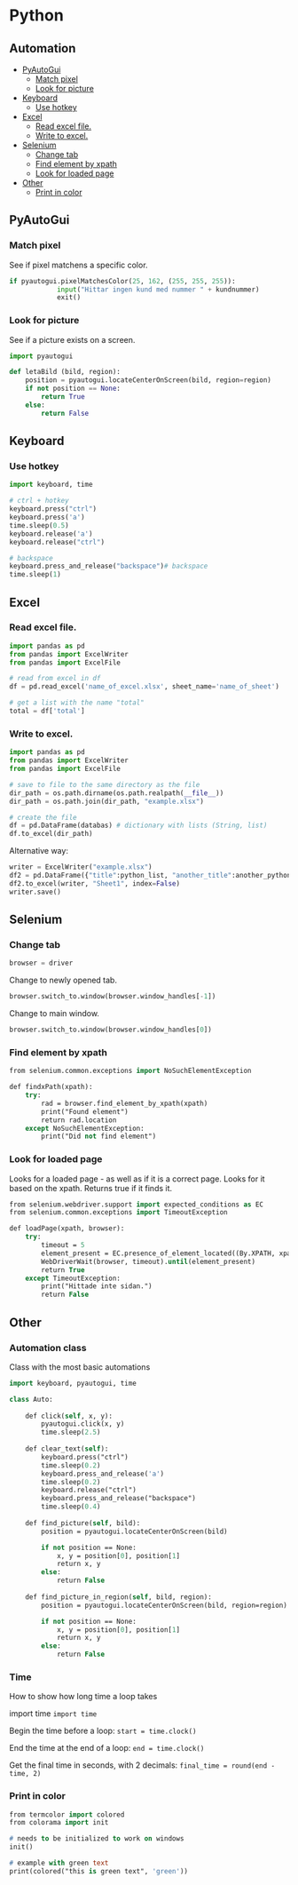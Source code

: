 # Python

## Automation
- [PyAutoGui](#pyautogui)
  * [Match pixel](#match-pixel)
  * [Look for picture](#look-for-picture)
- [Keyboard](#keyboard)
  * [Use hotkey](#use-hotkey)
- [Excel](#excel)
  * [Read excel file.](#read-excel-file)
  * [Write to excel.](#write-to-excel)
- [Selenium](#selenium)
  * [Change tab](#change-tab)
  * [Find element by xpath](#find-element-by-xpath)
  * [Look for loaded page](#look-for-loaded-page)
- [Other](#other)
  * [Print in color](#print-in-color)

## PyAutoGui

### Match pixel
See if pixel matchens a specific color.

```python
if pyautogui.pixelMatchesColor(25, 162, (255, 255, 255)):
            input("Hittar ingen kund med nummer " + kundnummer)
            exit()
```

### Look for picture
See if a picture exists on a screen.

```python
import pyautogui

def letaBild (bild, region):
    position = pyautogui.locateCenterOnScreen(bild, region=region)
    if not position == None:
        return True
    else:
        return False
```

## Keyboard

### Use hotkey
```python
import keyboard, time

# ctrl + hotkey
keyboard.press("ctrl")
keyboard.press('a')
time.sleep(0.5)
keyboard.release('a')
keyboard.release("ctrl")

# backspace
keyboard.press_and_release("backspace")# backspace
time.sleep(1)
```

## Excel

### Read excel file.

```python
import pandas as pd
from pandas import ExcelWriter
from pandas import ExcelFile

# read from excel in df
df = pd.read_excel('name_of_excel.xlsx', sheet_name='name_of_sheet')

# get a list with the name "total"
total = df['total']
```

### Write to excel.
```python
import pandas as pd
from pandas import ExcelWriter
from pandas import ExcelFile

# save to file to the same directory as the file
dir_path = os.path.dirname(os.path.realpath(__file__))
dir_path = os.path.join(dir_path, "example.xlsx")

# create the file
df = pd.DataFrame(databas) # dictionary with lists (String, list)
df.to_excel(dir_path)
```

Alternative way:
```python
writer = ExcelWriter("example.xlsx")
df2 = pd.DataFrame({"title":python_list, "another_title":another_python_list})
df2.to_excel(writer, "Sheet1", index=False)
writer.save()
```

## Selenium

### Change tab
```python
browser = driver
```
Change to newly opened tab.
```python
browser.switch_to.window(browser.window_handles[-1])
```
Change to main window.
```p
browser.switch_to.window(browser.window_handles[0])
```

### Find element by xpath
```p
from selenium.common.exceptions import NoSuchElementException

def findxPath(xpath):
    try:
        rad = browser.find_element_by_xpath(xpath)
        print("Found element")
        return rad.location
    except NoSuchElementException:
        print("Did not find element")
```

### Look for loaded page
Looks for a loaded page - as well as if it is a correct page. Looks for it based on the xpath. 
Returns true if it finds it.

```p
from selenium.webdriver.support import expected_conditions as EC
from selenium.common.exceptions import TimeoutException

def loadPage(xpath, browser):
    try:
        timeout = 5
        element_present = EC.presence_of_element_located((By.XPATH, xpath))
        WebDriverWait(browser, timeout).until(element_present)
        return True
    except TimeoutException:
        print("Hittade inte sidan.")
        return False
```

## Other

### Automation class
Class with the most basic automations

```p
import keyboard, pyautogui, time

class Auto:
	
	def click(self, x, y):
		pyautogui.click(x, y)
		time.sleep(2.5)
		
	def clear_text(self):
		keyboard.press("ctrl")
		time.sleep(0.2)
		keyboard.press_and_release('a')
		time.sleep(0.2)
		keyboard.release("ctrl")
		keyboard.press_and_release("backspace")
		time.sleep(0.4)
		
	def find_picture(self, bild):
		position = pyautogui.locateCenterOnScreen(bild)

		if not position == None:
			x, y = position[0], position[1]
			return x, y
		else:
			return False
	
	def find_picture_in_region(self, bild, region):
		position = pyautogui.locateCenterOnScreen(bild, region=region)

		if not position == None:
			x, y = position[0], position[1]
			return x, y
		else:
			return False
```
### Time
How to show how long time a loop takes

import time
`import time`

Begin the time before a loop:
`start = time.clock()`

End the time at the end of a loop:
`end = time.clock()`

Get the final time in seconds, with 2 decimals:
`final_time = round(end - time, 2)`

### Print in color

```p
from termcolor import colored
from colorama import init

# needs to be initialized to work on windows
init()

# example with green text
print(colored("this is green text", 'green'))
```

